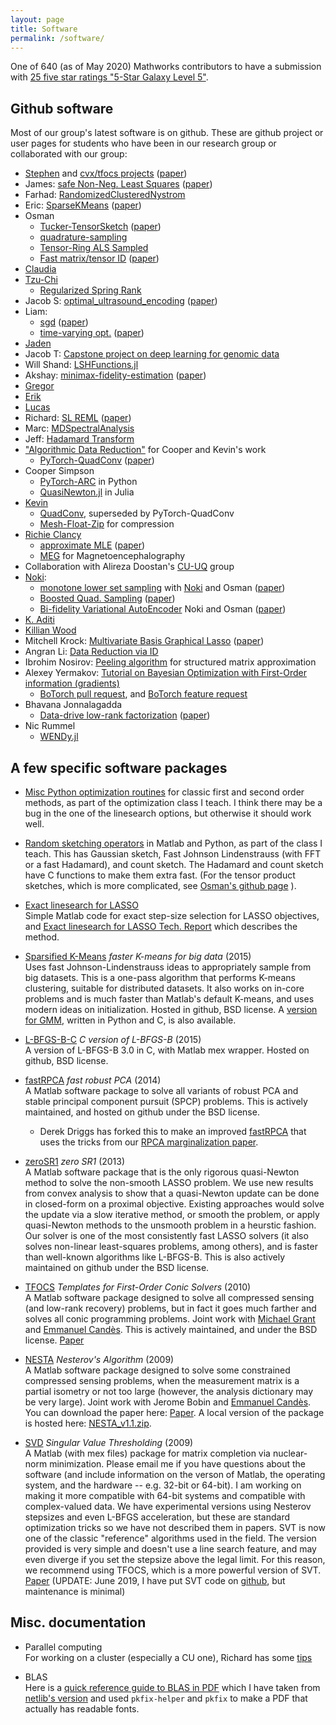 ```yaml
---
layout: page
title: Software
permalink: /software/
---
```


One of 640 (as of May 2020) Mathworks contributors to have a submission with [25 five star ratings "5-Star Galaxy Level 5"](https://www.mathworks.com/matlabcentral/profile/badges/114?s_tid=mlc_badge_email_submission).

## Github software

Most of our group's latest software is on github. These are github project or user pages for students who have been in our research group or collaborated with our group:

<div class="twoColumn" markdown=1>

- [Stephen](https://github.com/stephenbeckr) and [cvx/tfocs projects](https://github.com/cvxr) ([paper](../papers#tfocs))
- James: [safe Non-Neg. Least Squares](https://github.com/jamesfolberth/safe_nnls) ([paper](../papers#nnls))
- Farhad: [RandomizedClusteredNystrom](https://github.com/FarhadPourkamali/RandomizedClusteredNystrom/)
- Eric: [SparseKMeans](https://github.com/EricKightley/sparsekmeans) ([paper](../papers#sparsegmm))
- Osman
  - [Tucker-TensorSketch](https://github.com/OsmanMalik/tucker-tensorsketch) ([paper](../papers#tensorsketch))
  - [quadrature-sampling](https://github.com/OsmanMalik/quadrature-sampling)
  - [Tensor-Ring ALS Sampled](https://github.com/OsmanMalik/tr-als-sampled)
  - [Fast matrix/tensor ID](https://github.com/OsmanMalik/countsketch-matrix-tensor-id) ([paper](../papers#tensorid))
- [Claudia](https://github.com/claudiachen1457/)
- [Tzu-Chi](https://github.com/junipertcy/)
  - [Regularized Spring Rank](https://github.com/junipertcy/RegRank)
- Jacob S: [optimal_ultrasound_encoding](https://github.com/jcs15c/optimal_ultrasound_encoding) ([paper](../papers#ultrasound2022))
- Liam: 
  - [sgd](https://github.com/liammadden/sgd) ([paper](../papers#liamSGD))
  - [time-varying opt.](https://github.com/liammadden/time-varying-experiments) ([paper](../papers#time-varying))
- [Jaden](https://github.com/tholdem) 
- Jacob T: [Capstone project on deep learning for genomic data](https://github.com/Jacob-Tie/GraduateSchoolCourseWork/tree/master/Capstone_Project)
- Will Shand: [LSHFunctions.jl](https://github.com/kernelmethod/LSHFunctions.jl)
- Akshay: [minimax-fidelity-estimation](https://github.com/akshayseshadri/minimax-fidelity-estimation) ([paper](../papers#versatilefidelity))
- [Gregor](https://github.com/gregor-robinson/)
- [Erik](https://github.com/erikj540)
- [Lucas](https://github.com/lucas-laird/Hammming_Resolvability)
- Richard: [SL REML](https://github.com/rborder/SL_REML) ([paper](../papers#REML))
- Marc: [MDSpectralAnalysis](https://github.com/MarcThomson/MDSpectralAnalysis)
- Jeff: [Hadamard Transform](https://github.com/jeffeverett/hadamard-transform)
- ["Algorithmic Data Reduction"](https://github.com/AlgorithmicDataReduction) for Cooper and Kevin's work
  - [PyTorch-QuadConv](https://github.com/AlgorithmicDataReduction/PyTorch-QuadConv/tree/main)  ([paper](../papers#quadConv))
- Cooper Simpson
  - [PyTorch-ARC](https://github.com/RS-Coop/PyTorch-ARC) in Python
  - [QuasiNewton.jl](https://github.com/RS-Coop/QuasiNewton.jl) in Julia
- [Kevin](https://github.com/kvndhrty)
  - [QuadConv](https://github.com/kvndhrty/QuadConv), superseded by PyTorch-QuadConv
  - [Mesh-Float-Zip](https://github.com/kvndhrty/Mesh-Float-Zip) for compression
- [Richie Clancy](https://github.com/rclancyc/)
  - [approximate MLE](https://github.com/rclancyc/approximate_mle)  ([paper](../papers#approx_MLE))
  - [MEG](https://github.com/rclancyc/meg) for Magnetoencephalography
- Collaboration with Alireza Doostan's [CU-UQ](https://github.com/CU-UQ) group
- [Noki](https://github.com/NUOJIN): 
  - [monotone lower set sampling](https://github.com/CU-UQ/monotone-lower-set/) with  [Noki](https://github.com/NUOJIN) and Osman ([paper](../papers#monotone-sampling))
  - [Boosted Quad. Sampling](https://github.com/CU-UQ/BF-Boosted-Quadrature-Sampling) ([paper](../papers#bifidelity-boosting))
  - [Bi-fidelity Variational AutoEncoder](https://github.com/CU-UQ/Bi-fidelity-VAE) Noki and Osman  ([paper](../papers#bifiVAE))
- [K. Aditi](https://github.com/Additi-K)
- [Killian Wood](https://github.com/killianrwood)
- Mitchell Krock: [Multivariate Basis Graphical Lasso](https://github.com/mlkrock/MultivariateBasisGraphicalLasso)  ([paper](../papers#Mitch))
- Angran Li: [Data Reduction via ID](https://github.com/truthlive/ASCR_DataReduction)
- Ibrohim Nosirov: [Peeling algorithm](https://github.com/ib-nosirov/peeling_algorithm) for structured matrix approximation
- Alexey Yermakov: [Tutorial on Bayesian Optimization with First-Order information (gradients)](https://github.com/yyexela/botorch/blob/main/tutorials/fobo.ipynb)
  - [BoTorch pull request](https://github.com/pytorch/botorch/pull/2137), and [BoTorch feature request](https://github.com/pytorch/botorch/issues/1679)
- Bhavana Jonnalagadda
  - [Data-drive low-rank factorization](https://github.com/Chocbanana/Research-Becker-Group) ([paper](../papers#Vlasov2025))
- Nic Rummel
  - [WENDy.jl](https://github.com/nrummel/WENDy.jl)

</div>

## A few specific software packages

- [Misc Python optimization routines](https://github.com/stephenbeckr/convex-optimization-class/tree/master/utilities) for classic first and second order methods, as part of the optimization class I teach. I think there may be a bug in the one of the linesearch options, but otherwise it should work well.

- [Random sketching operators](https://github.com/stephenbeckr/randomized-algorithm-class/tree/master/Code) in Matlab and Python, as part of the class I teach. This has Gaussian sketch, Fast Johnson Lindenstrauss (with FFT or a fast Hadamard), and count sketch. The Hadamard and count sketch have C functions to make them extra fast.  (For the tensor product sketches, which is more complicated, see [Osman's github page](https://github.com/OsmanMalik/) ).

- [Exact linesearch for LASSO](https://github.com/stephenbeckr/exactLASSOlinesearch)  
Simple Matlab code for exact step-size selection for LASSO objectives, and [Exact linesearch for LASSO Tech. Report](exactLinesearchL1.pdf) which describes the method.

- [Sparsified K-Means](https://github.com/stephenbeckr/SparsifiedKMeans) *faster K-means for big data* (2015)  
Uses fast Johnson-Lindenstrauss ideas to appropriately sample from big datasets. This is a one-pass algorithm that performs K-means clustering, suitable for distributed datasets. It also works on in-core problems and is much faster than Matlab's default K-means,
and uses modern ideas on initialization.  Hosted in github, BSD license. 
A [version for GMM](https://github.com/erickightley/sparseklearn), written in Python and C, is also available.

- [L-BFGS-B-C](https://github.com/stephenbeckr/L-BFGS-B-C) *C version of L-BFGS-B* (2015)  
A version of L-BFGS-B 3.0 in C, with Matlab mex wrapper. Hosted on github, BSD license.

- [fastRPCA](https://github.com/stephenbeckr/fastRPCA) *fast robust PCA* (2014)  
A Matlab software package to solve all variants of robust PCA and stable principal component pursuit (SPCP) problems. This is actively maintained, and hosted on github under the BSD license.

  - Derek Driggs has forked this to make an improved [fastRPCA](https://github.com/derekdriggs/fastRPCA) that uses the tricks from our [RPCA marginalization paper](../papers#RPCA_SISC).


- [zeroSR1](zeroSR1.html) *zero SR1* (2013)  
A Matlab software package that is the only rigorous quasi-Newton method to solve the non-smooth LASSO problem. We use new results from convex analysis to show that a quasi-Newton update can be done in closed-form on a proximal objective.
Existing approaches would solve the update via a slow iterative method, or smooth the problem, or apply quasi-Newton methods to the unsmooth problem in a heurstic fashion.  Our solver is one of the most consistently fast LASSO solvers (it also solves non-linear least-squares problems, among others), and is faster than well-known algorithms like L-BFGS-B.
This is also actively maintained on github under the BSD license.

- [TFOCS](http://cvxr.com/tfocs/)   *Templates for First-Order Conic Solvers* (2010)  
A Matlab software package designed to solve all compressed sensing (and low-rank recovery) problems, but in fact it goes much farther and solves all conic programming problems. Joint work with [Michael Grant](http://cvxr.com/) and [Emmanuel Candès](https://candes.su.domains/). This is actively maintained, and under the BSD license. [Paper](../papers#tfocs)

- [NESTA](https://candes.su.domains/software/nesta/) *Nesterov's Algorithm* (2009)  
A Matlab software package designed to solve some constrained compressed sensing problems, when the measurement matrix is a partial isometry or not too large (however, the analysis dictionary may be very large). Joint work with Jerome Bobin and [Emmanuel Candès](http://www-stat.stanford.edu/~candes).  You can download the paper here: [Paper](../papers#nesta).  A local version of the package is hosted here: [NESTA_v1.1.zip](../assets/docs/NESTA_v1.1.zip).

- [SVD](https://candes.su.domains/software/svt/) *Singular Value Thresholding* (2009)  
A Matlab (with mex files) package for matrix completion via nuclear-norm minimization. Please email me if you have questions about the software (and include information on the verson of Matlab, the operating system, and the hardware -- e.g. 32-bit or 64-bit). I am working on making it more compatible with 64-bit systems and compatible with complex-valued data. We have experimental versions using Nesterov stepsizes and even L-BFGS acceleration, but these are standard optimization tricks so we have not described them in papers.  SVT is now one of the classic "reference" algorithms used in the field. The version provided is very simple and doesn't use a line search feature, and may even diverge if you set the stepsize above the legal limit. For this reason, we recommend using TFOCS, which is a more powerful version of SVT. [Paper](http://www-stat.stanford.edu/~candes/papers/SVT.pdf)   (UPDATE: June 2019, I have put SVT code on [github](https://github.com/stephenbeckr/SVT), but maintenance is minimal)


## Misc. documentation

- Parallel computing  
For working on a cluster (especially a CU one), Richard has some [tips](https://github.com/rborder/ibg_rc_cheatsheet)

- BLAS  
Here is a [quick reference guide to BLAS in PDF](../assets/docs/blasqr_betterFonts.pdf) which I have taken from [netlib's version](http://www.netlib.org/blas/faq.html\#4) and used `pkfix-helper` and `pkfix` to make a PDF that actually has readable fonts.
